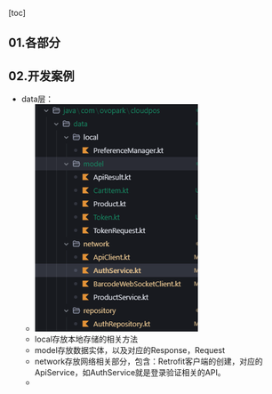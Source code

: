 [toc]

## 01.各部分

## 02.开发案例

- data层：
  - ![image-20250527093857859](../../_pic_/image-20250527093857859.png)
  - local存放本地存储的相关方法
  - model存放数据实体，以及对应的Response，Request
  - network存放网络相关部分，包含：Retrofit客户端的创建，对应的ApiService，如AuthService就是登录验证相关的API。
  - 